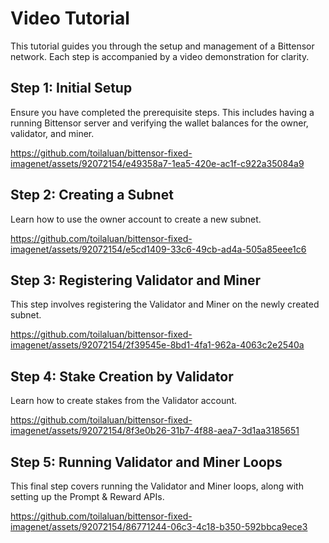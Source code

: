 # Video Tutorial

This tutorial guides you through the setup and management of a Bittensor network. Each step is accompanied by a video demonstration for clarity.

## Step 1: Initial Setup
Ensure you have completed the prerequisite steps. This includes having a running Bittensor server and verifying the wallet balances for the owner, validator, and miner. 

https://github.com/toilaluan/bittensor-fixed-imagenet/assets/92072154/e49358a7-1ea5-420e-ac1f-c922a35084a9

## Step 2: Creating a Subnet
Learn how to use the owner account to create a new subnet.

https://github.com/toilaluan/bittensor-fixed-imagenet/assets/92072154/e5cd1409-33c6-49cb-ad4a-505a85eee1c6

## Step 3: Registering Validator and Miner
This step involves registering the Validator and Miner on the newly created subnet.

https://github.com/toilaluan/bittensor-fixed-imagenet/assets/92072154/2f39545e-8bd1-4fa1-962a-4063c2e2540a

## Step 4: Stake Creation by Validator
Learn how to create stakes from the Validator account.

https://github.com/toilaluan/bittensor-fixed-imagenet/assets/92072154/8f3e0b26-31b7-4f88-aea7-3d1aa3185651

## Step 5: Running Validator and Miner Loops
This final step covers running the Validator and Miner loops, along with setting up the Prompt & Reward APIs.

https://github.com/toilaluan/bittensor-fixed-imagenet/assets/92072154/86771244-06c3-4c18-b350-592bbca9ece3

